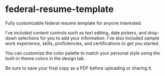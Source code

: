# federal-resume-template
Fully customizable federal resume template for anyone interested.

I've included content controls such as text editing, date pickers, and drop-down selections for you to add your information. I've also included sample work experience, skills, proficiencies, and certifications to get you started.

You can customize the color palette to match your personal style using the built-in theme colors in the design tab.

Be sure to save your final copy as a PDF before uploading or sharing it.
